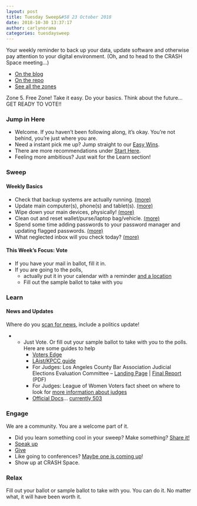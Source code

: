 ```yaml
---
layout: post
title: Tuesday Sweep&#58 23 October 2018
date: 2018-10-30 13:37:17
author: carlynorama
categories: tuesdaysweep
---
```


Your weekly reminder to back up your data, update software and otherwise pay attention to your digital environment. (Oh, and to head to the CRASH Space meeting…)

*   [On the blog](https://blog.crashspace.org/2018/09/tuesday-sweep-30-october-2018/)
*   [On the repo](https://crashspace.github.io/tuesday/tuesdaysweep/2018/10/30/tuesday-sweep.html)
*   [See all the zones](https://crashspace.github.io/tuesday/sweep/)

Zone 5\. Free Zone! Take it easy. Do your basics. Think about the future… GET READY TO VOTE!!

### Jump in Here

*   Welcome. If you haven’t been following along, it’s okay. You’re not behind, you’re just where you are.
*   Need a instant pick me up? Jump straight to our [Easy Wins](https://crashspace.github.io/tuesday/start/04-pick-an-easy-win.html).
*   There are more recommendations under [Start Here](https://crashspace.github.io/tuesday/start/).
*   Feeling more ambitious? Just wait for the Learn section!

### Sweep

#### Weekly Basics

*   Check that backup systems are actually running. [(more)](https://crashspace.github.io/tuesday/sweep/zone00/backup.html)
*   Update main computer(s), phone(s) and tablet(s). [(more)](https://crashspace.github.io/tuesday/sweep/zone00/update.html)
*   Wipe down your main devices, physically! [(more)](https://crashspace.github.io/tuesday/sweep/zone00/wipe_down.html)
*   Clean out and reset wallet/purse/laptop bag/vehicle. [(more)](https://crashspace.github.io/tuesday/sweep/zone00/everyday_carry.html)
*   Spend some time adding passwords to your password manager and updating flagged passwords. [(more)](https://crashspace.github.io/tuesday/sweep/zone00/password_manager.html)
*   What neglected inbox will you check today? [(more)](https://crashspace.github.io/tuesday/sweep/zone00/neglected_inboxes.html)

#### This Week’s Focus: Vote

*   If you have your mail in ballot, fill it in.
*   If you are going to the polls,
    *   actually put it in your calendar with a reminder [and a location](https://www.sos.ca.gov/elections/polling-place/)
    *   Fill out the sample ballot to take with you

### Learn

#### News and Updates

Where do you [scan for news](https://crashspace.github.io/tuesday/), include a politics update!

*   *   Just Vote. Or fill out your sample ballot to take with you to the polls. Here are some guides to help
        *   [Voters Edge](https://votersedge.org/ca)
        *   [LAist/KPCC guide](http://elections.laist.com/2018/ca-general/voter-game-plan/candidates-races/)
        *   For Judges: Los Angeles County Bar Association Judicial Elections Evaluation Committee –
            [Landing Page](https://www.lacba.org/about-us-menu/lacba-committees/standing-committees/judicial-elections-evaluation) | [Final Report](https://www.lacba.org/docs/default-source/jeec-reports/2018-jeec-report/jeec-report-2018.pdf) (PDF)
        *   For Judges: League of Women Voters fact sheet on where to look for [more information about judges](https://my.lwv.org/sites/default/files/leagues/los-angeles/judgingjudges.pdf)
        *   [Official Docs](https://voterguide.sos.ca.gov/)… [currently 503](https://developer.mozilla.org/en-US/docs/Web/HTTP/Status)

### Engage

We are a community. You are a welcome part of it.

*   Did you learn something cool in your sweep? Make something? [Share it!](https://blog.crashspace.org/2017/05/tuesday-sweep-9-may-2017/)
*   [Speak up](https://blog.crashspace.org/2016/12/one-thing-to-do-today-collect-phone-numbers-for-future-tuesday-sweeps/)
*   [Give](https://blog.crashspace.org/2016/11/one-thing-to-do-today-plan-a-way-to-give-to-the-cause-regularly/)
*   Like going to conferences? [Maybe one is coming up](https://infocon.org/cons/)!
*   Show up at CRASH Space.

### Relax

Fill out your ballot or sample ballot to take with you. You can do it. No matter what, it will have been worth it.
